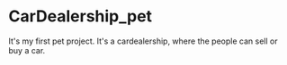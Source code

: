 # CarDealership_pet

It's my first pet project.
It's a cardealership, where the people can sell or buy a car.
